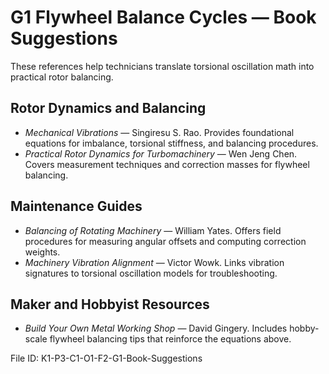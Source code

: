 # G1 Flywheel Balance Cycles — Book Suggestions

These references help technicians translate torsional oscillation math into practical rotor balancing.

## Rotor Dynamics and Balancing
- *Mechanical Vibrations* — Singiresu S. Rao. Provides foundational equations for imbalance, torsional stiffness, and balancing procedures.
- *Practical Rotor Dynamics for Turbomachinery* — Wen Jeng Chen. Covers measurement techniques and correction masses for flywheel balancing.

## Maintenance Guides
- *Balancing of Rotating Machinery* — William Yates. Offers field procedures for measuring angular offsets and computing correction weights.
- *Machinery Vibration Alignment* — Victor Wowk. Links vibration signatures to torsional oscillation models for troubleshooting.

## Maker and Hobbyist Resources
- *Build Your Own Metal Working Shop* — David Gingery. Includes hobby-scale flywheel balancing tips that reinforce the equations above.

File ID: K1-P3-C1-O1-F2-G1-Book-Suggestions
